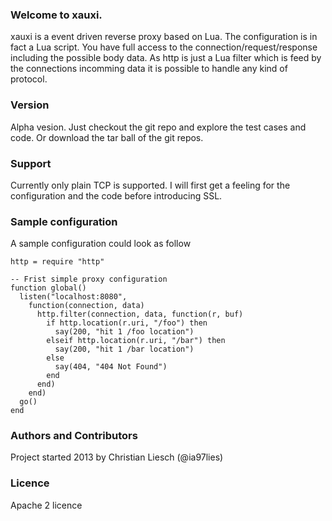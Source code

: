 ### Welcome to xauxi.
xauxi is a event driven reverse proxy based on Lua. The configuration is in fact a Lua script. You have full access to the connection/request/response including the possible body data. As http is just a Lua filter which is feed by the connections incomming data it is possible to handle any kind of protocol.

### Version
Alpha vesion. Just checkout the git repo and explore the test cases and code. Or download the tar ball of the git repos.

### Support
Currently only plain TCP is supported. I will first get a feeling for the configuration and the code before introducing SSL.

### Sample configuration
A sample configuration could look as follow
```
http = require "http"

-- Frist simple proxy configuration 
function global()
  listen("localhost:8080",
    function(connection, data)
      http.filter(connection, data, function(r, buf)
        if http.location(r.uri, "/foo") then
          say(200, "hit 1 /foo location")
        elseif http.location(r.uri, "/bar") then
          say(200, "hit 1 /bar location")
        else
          say(404, "404 Not Found")
        end
      end)
    end)
  go()
end
```

### Authors and Contributors
Project started 2013 by Christian Liesch (@ia97lies)

### Licence
Apache 2 licence

